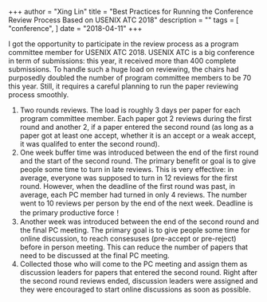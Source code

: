 +++
author = "Xing Lin"
title = "Best Practices for Running the Conference Review Process Based on USENIX ATC 2018"
description = ""
tags = [
    "conference",
]
date = "2018-04-11"
+++

I got the opportunity to participate in the review process as a program committee member for USENIX ATC 2018. USENIX ATC is a big conference in term of submissions: this year, it received more than 400 complete submissions.
To handle such a huge load on reviewing, the chairs had purposedly doubled the number of program committee members to be 70 this year. Still, it requires a careful planning to run the paper reviewing process smoothly. 

1. Two rounds reviews. The load is roughly 3 days per paper for each program committee member. Each paper got 2 reviews during the first round and another 2, if a paper entered the second round (as long as a paper got at least one accept, whether it is an accept or a weak accept, it was qualifed to enter the second round).  
2. One week buffer time was introduced between the end of the first round and the start of the second round. The primary benefit or goal is to give people some time to turn in late reviews. This is very effective: in average, everyone was supposed to turn in 12 reviews for the first round. However, when the deadline of the first round was past, in average, each PC member had turned in only 4 reviews. The number went to 10 reviews per person by the end of the next week. Deadline is the primary productive force！
3. Another week was introduced between the end of the second round and the final PC meeting. The primary goal is to give people some time for online discussion, to reach consesuses (pre-accept or pre-reject) before in person meeting. This can reduce the number of papers that need to be discussed at the final PC meeting. 
4. Collected those who will come to the PC meeting and assign them as discussion leaders for papers that entered the second round. Right after the second round reviews ended, discussion leaders were assigned and they were encouraged to start online discussions as soon as possible. 

